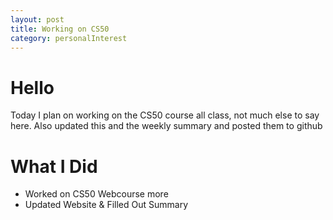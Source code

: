 ```yaml
---
layout: post
title: Working on CS50
category: personalInterest
---
```

# Hello
Today I plan on working on the CS50 course all class, not much else to say here. Also updated this and the weekly summary and posted them to github

# What I Did
- Worked on CS50 Webcourse more
- Updated Website & Filled Out Summary